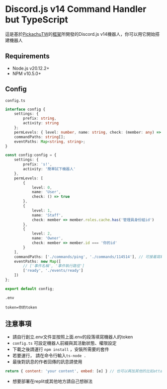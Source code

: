 # Discord.js v14 Command Handler but TypeScript

這是基於[PickachuTW](https://github.com/PikachuTW/)的[框架](https://github.com/PikachuTW/Discord.js-Command-Handler)所開發的Discord.js v14機器人，你可以用它開始搭建機器人

## Requirements

* Node.js v20.12.2+
* NPM v10.5.0+

## Config

`config.ts`

```ts
interface config {
    settings: {
        prefix: string,
        activity: string
    };
    permLevels: { level: number, name: string, check: (member: any) => boolean }[];
    commandPaths: string[];
    eventPaths: Map<string, string>;
}

const config:config = {
    settings: {
        prefix: 's!',
        activity: '簡單試下機器人'
    },
    permLevels: [
        {
            level: 0,
            name: 'User',
            check: () => true
        },
        {
            level: 1,
            name: 'Staff',
            check: member => member.roles.cache.has('管理員身份組id')
        },
        {
            level: 2,
            name: 'Owner',
            check: member => member.id === '你的id'
        }
    ],
    commandPaths: ['./commands/ping', './commands/114514'], // 可接着寫輸入指令文件的所在路徑
    eventPaths: new Map([
        // ['事件名稱', '事件執行路徑']
        ['ready', './events/ready']
    ])
};

export default config;
```

`.env`

```.env
token=你的token
```

## 注意事項

* 請自行創立.env文件並按照上面.env的段落填寫機器人的token
* `config.ts` 可設定機器人前綴與其活動狀態、權限設定
* 下載之後請運行 `npm install` ，安裝所需要的套件
* 若要運行， 請在命令行輸入`ts-node .`
* 最後對訊息的作者回傳的訊息請使用
```js
return { content: 'your content', embed: [e] } // 也可以再加其他的比如attachment 總之就是把message.reply或是interaction.followUp裏面的東西拆除來就對了
```
* 想要部署在replit或其他地方請自己想辦法